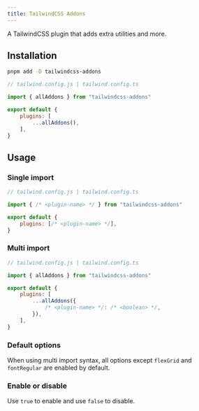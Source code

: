 ```yaml
---
title: TailwindCSS Addons
---
```


A TailwindCSS plugin that adds extra utilities and more.

## Installation

```bash
pnpm add -D tailwindcss-addons
```

<!-- prettier-ignore -->
```js
// tailwind.config.js | tailwind.config.ts

import { allAddons } from "tailwindcss-addons"

export default {
    plugins: [
        ...allAddons(),
    ],
}
```

## Usage

### Single import

<!-- prettier-ignore -->
```js
// tailwind.config.js | tailwind.config.ts

import { /* <plugin-name> */ } from "tailwindcss-addons"

export default {
    plugins: [/* <plugin-name> */],
}
```

### Multi import

```js
// tailwind.config.js | tailwind.config.ts

import { allAddons } from "tailwindcss-addons"

export default {
    plugins: [
        ...allAddons({
            /* <plugin-name> */: /* <boolean> */,
        }),
    ],
}
```

### Default options

When using multi import syntax, all options except `flexGrid` and `fontRegular` are enabled by default.

### Enable or disable

Use `true` to enable and use `false` to disable.
